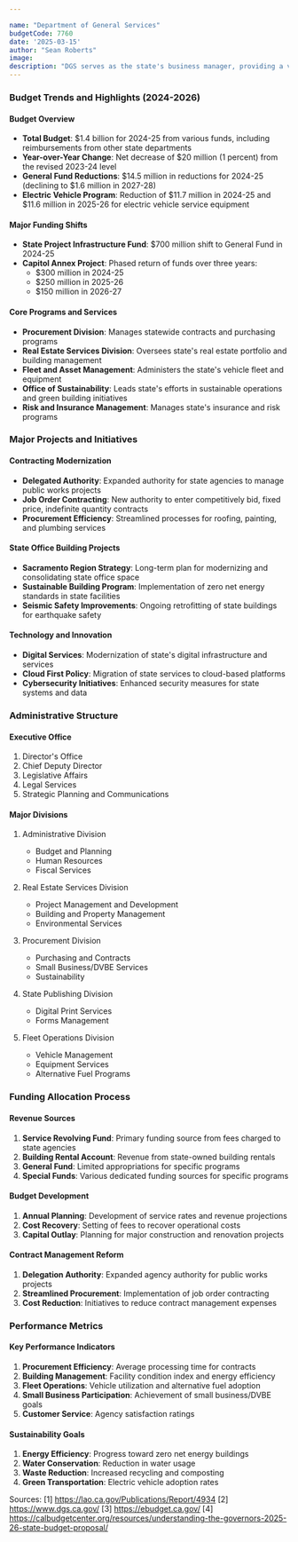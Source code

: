 ```yaml
---

name: "Department of General Services"
budgetCode: 7760
date: '2025-03-15'
author: "Sean Roberts"
image: 
description: "DGS serves as the state's business manager, providing a variety of services to state agencies including procurement, real estate management, and fleet administration"
---
```


### Budget Trends and Highlights (2024-2026)

#### Budget Overview
- **Total Budget**: $1.4 billion for 2024-25 from various funds, including reimbursements from other state departments
- **Year-over-Year Change**: Net decrease of $20 million (1 percent) from the revised 2023-24 level
- **General Fund Reductions**: $14.5 million in reductions for 2024-25 (declining to $1.6 million in 2027-28)
- **Electric Vehicle Program**: Reduction of $11.7 million in 2024-25 and $11.6 million in 2025-26 for electric vehicle service equipment

#### Major Funding Shifts
- **State Project Infrastructure Fund**: $700 million shift to General Fund in 2024-25
- **Capitol Annex Project**: Phased return of funds over three years:
  - $300 million in 2024-25
  - $250 million in 2025-26
  - $150 million in 2026-27

#### Core Programs and Services
- **Procurement Division**: Manages statewide contracts and purchasing programs
- **Real Estate Services Division**: Oversees state's real estate portfolio and building management
- **Fleet and Asset Management**: Administers the state's vehicle fleet and equipment
- **Office of Sustainability**: Leads state's efforts in sustainable operations and green building initiatives
- **Risk and Insurance Management**: Manages state's insurance and risk programs

### Major Projects and Initiatives

#### Contracting Modernization
- **Delegated Authority**: Expanded authority for state agencies to manage public works projects
- **Job Order Contracting**: New authority to enter competitively bid, fixed price, indefinite quantity contracts
- **Procurement Efficiency**: Streamlined processes for roofing, painting, and plumbing services

#### State Office Building Projects
- **Sacramento Region Strategy**: Long-term plan for modernizing and consolidating state office space
- **Sustainable Building Program**: Implementation of zero net energy standards in state facilities
- **Seismic Safety Improvements**: Ongoing retrofitting of state buildings for earthquake safety

#### Technology and Innovation
- **Digital Services**: Modernization of state's digital infrastructure and services
- **Cloud First Policy**: Migration of state services to cloud-based platforms
- **Cybersecurity Initiatives**: Enhanced security measures for state systems and data

### Administrative Structure

#### Executive Office
1. Director's Office
2. Chief Deputy Director
3. Legislative Affairs
4. Legal Services
5. Strategic Planning and Communications

#### Major Divisions
1. Administrative Division
   - Budget and Planning
   - Human Resources
   - Fiscal Services
   
2. Real Estate Services Division
   - Project Management and Development
   - Building and Property Management
   - Environmental Services
   
3. Procurement Division
   - Purchasing and Contracts
   - Small Business/DVBE Services
   - Sustainability
   
4. State Publishing Division
   - Digital Print Services
   - Forms Management
   
5. Fleet Operations Division
   - Vehicle Management
   - Equipment Services
   - Alternative Fuel Programs

### Funding Allocation Process

#### Revenue Sources
1. **Service Revolving Fund**: Primary funding source from fees charged to state agencies
2. **Building Rental Account**: Revenue from state-owned building rentals
3. **General Fund**: Limited appropriations for specific programs
4. **Special Funds**: Various dedicated funding sources for specific programs

#### Budget Development
1. **Annual Planning**: Development of service rates and revenue projections
2. **Cost Recovery**: Setting of fees to recover operational costs
3. **Capital Outlay**: Planning for major construction and renovation projects

#### Contract Management Reform
1. **Delegation Authority**: Expanded agency authority for public works projects
2. **Streamlined Procurement**: Implementation of job order contracting
3. **Cost Reduction**: Initiatives to reduce contract management expenses

### Performance Metrics

#### Key Performance Indicators
1. **Procurement Efficiency**: Average processing time for contracts
2. **Building Management**: Facility condition index and energy efficiency
3. **Fleet Operations**: Vehicle utilization and alternative fuel adoption
4. **Small Business Participation**: Achievement of small business/DVBE goals
5. **Customer Service**: Agency satisfaction ratings

#### Sustainability Goals
1. **Energy Efficiency**: Progress toward zero net energy buildings
2. **Water Conservation**: Reduction in water usage
3. **Waste Reduction**: Increased recycling and composting
4. **Green Transportation**: Electric vehicle adoption rates

Sources:
[1] https://lao.ca.gov/Publications/Report/4934
[2] https://www.dgs.ca.gov/
[3] https://ebudget.ca.gov/
[4] https://calbudgetcenter.org/resources/understanding-the-governors-2025-26-state-budget-proposal/ 